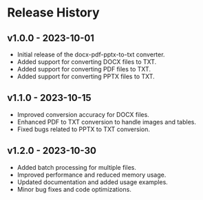 # Release History

## v1.0.0 - 2023-10-01
- Initial release of the docx-pdf-pptx-to-txt converter.
- Added support for converting DOCX files to TXT.
- Added support for converting PDF files to TXT.
- Added support for converting PPTX files to TXT.

## v1.1.0 - 2023-10-15
- Improved conversion accuracy for DOCX files.
- Enhanced PDF to TXT conversion to handle images and tables.
- Fixed bugs related to PPTX to TXT conversion.

## v1.2.0 - 2023-10-30
- Added batch processing for multiple files.
- Improved performance and reduced memory usage.
- Updated documentation and added usage examples.
- Minor bug fixes and code optimizations.